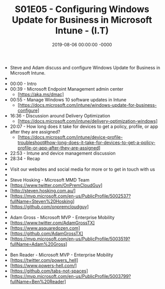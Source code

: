 ﻿---
layout: post
title: "S01E05 - Configuring Windows Update for Business in Microsoft Intune - (I.T)"
date: 2019-08-06 00:00:00 -0000
categories:
---
 * Steve and Adam discuss and configure Windows Update for Business in Microsoft Intune.
 * 
 * 00:00 - Intro
 * 00:39 - Microsoft Endpoint Management admin center
   - [https://aka.ms/dmac]
 * 00:55 - Manage Windows 10 software updates in Intune
   - [https://docs.microsoft.com/intune/windows-update-for-business-configure]
 * 16:36 - Discussion around Delivery Optimization
   - [https://docs.microsoft.com/intune/delivery-optimization-windows]
 * 20:07 - How long does it take for devices to get a policy, profile, or app after they are assigned?
   -  [https://docs.microsoft.com/intune/device-profile-troubleshoot#how-long-does-it-take-for-devices-to-get-a-policy-profile-or-app-after-they-are-assigned]
 * 22:53 - Intune and device management discussion 
 * 28:34 - Recap
 * 
 * Visit our websites and social media for more or to get in touch with us
 * 
 * Steve Hosking - Microsoft MMD Team
 * [https://www.twitter.com/OnPremCloudGuy]
 * [http://steven.hosking.com.au/]
 * [https://mvp.microsoft.com/en-us/PublicProfile/5002537?fullName=Steven%20Hosking]
 * [https://github.com/onpremcloudguy]
 * 
 * Adam Gross - Microsoft MVP - Enterprise Mobility
 * [https://www.twitter.com/AdamGrossTX]
 * [https://www.asquaredozen.com]
 * [https://github.com/AdamGrossTX]
 * [https://mvp.microsoft.com/en-us/PublicProfile/5003519?fullName=Adam%20Gross]
 * 
 * Ben Reader - Microsoft MVP - Enterprise Mobility
 * [https://twitter.com/powers_hell]
 * [https://www.powers-hell.com/]
 * [https://github.com/tabs-not-spaces]
 * [https://mvp.microsoft.com/en-us/PublicProfile/5003799?fullName=Ben%20Reader]
